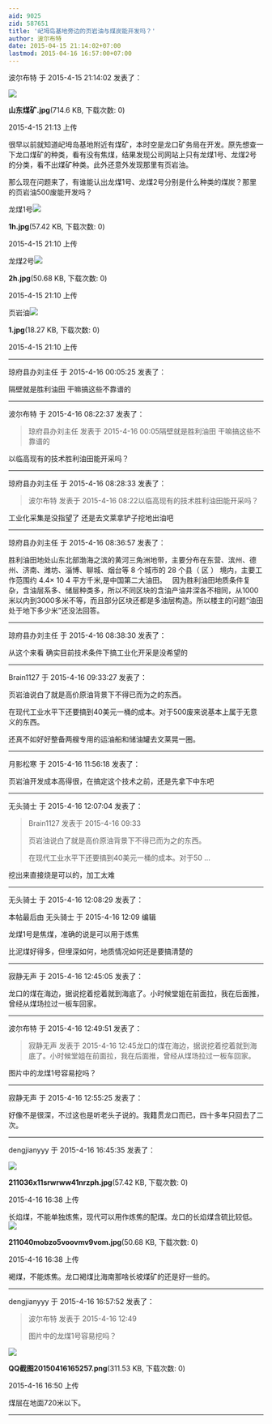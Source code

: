 ```yaml
---
aid: 9025
zid: 587651
title: '屺坶岛基地旁边的页岩油与煤炭能开发吗？'
author: 波尔布特
date: 2015-04-15 21:14:02+07:00
lastmod: 2015-04-16 16:57:00+07:00
---
```


波尔布特 于 2015-4-15 21:14:02 发表了：

![](https://mirrors.tuna.tsinghua.edu.cn/osdn/lgqm/72877/211307hh7zmx2oimsxwzoa.jpg)



**山东煤矿.jpg**(714.6 KB, 下载次数: 0)



2015-4-15 21:13 上传



很早以前就知道屺坶岛基地附近有煤矿，本时空是龙口矿务局在开发。原先想查一下龙口煤矿的种类，看有没有焦煤，结果发现公司网站上只有龙煤1号、龙煤2号的分类，看不出煤矿种类。此外还意外发现那里有页岩油。

那么现在问题来了，有谁能认出龙煤1号、龙煤2号分别是什么种类的煤炭？那里的页岩油500废能开发吗？

龙煤1号![](https://mirrors.tuna.tsinghua.edu.cn/osdn/lgqm/72877/211036x11srwrww41nrzph.jpg)



**1h.jpg**(57.42 KB, 下载次数: 0)



2015-4-15 21:10 上传



龙煤2号![](https://mirrors.tuna.tsinghua.edu.cn/osdn/lgqm/72877/211040mobzo5voovmv9vom.jpg)



**2h.jpg**(50.68 KB, 下载次数: 0)



2015-4-15 21:10 上传



页岩油![](https://mirrors.tuna.tsinghua.edu.cn/osdn/lgqm/72877/211033phvoivvihbgikb0p.jpg)



**1.jpg**(18.27 KB, 下载次数: 0)



2015-4-15 21:10 上传

---------

琼府县办刘主任 于 2015-4-16 00:05:25 发表了：

隔壁就是胜利油田 干嘛搞这些不靠谱的

---------

波尔布特 于 2015-4-16 08:22:37 发表了：

> 琼府县办刘主任 发表于 2015-4-16 00:05隔壁就是胜利油田 干嘛搞这些不靠谱的



以临高现有的技术胜利油田能开采吗？

---------

琼府县办刘主任 于 2015-4-16 08:28:33 发表了：

> 波尔布特 发表于 2015-4-16 08:22以临高现有的技术胜利油田能开采吗？



工业化采集是没指望了 还是去文莱拿铲子挖地出油吧

---------

琼府县办刘主任 于 2015-4-16 08:36:57 发表了：

胜利油田地处山东北部渤海之滨的黄河三角洲地带，主要分布在东营、滨州、德州、济南、潍坊、淄博、聊城、烟台等 8 个城市的 28 个县（ 区 ） 境内，主要工作范围约 4.4× 10 4 平方千米,是中国第二大油田。   因为胜利油田地质条件复杂，含油层系多、储层种类多，所以不同区块的含油产油井深各不相同，从1000米以内到3000多米不等，而且部分区块还都是多油层构造。所以楼主的问题“油田处于地下多少米”还没法回答。

---------

琼府县办刘主任 于 2015-4-16 08:38:30 发表了：

从这个来看 确实目前技术条件下搞工业化开采是没希望的

---------

Brain1127 于 2015-4-16 09:33:27 发表了：

页岩油说白了就是高价原油背景下不得已而为之的东西。

在现代工业水平下还要搞到40美元一桶的成本。对于500废来说基本上属于无意义的东西。

还真不如好好整备两艘专用的运油船和储油罐去文莱晃一圈。

---------

月影松寒 于 2015-4-16 11:56:18 发表了：

页岩油开发成本高得很，在搞定这个技术之前，还是先拿下中东吧

---------

无头骑士 于 2015-4-16 12:07:04 发表了：

> Brain1127 发表于 2015-4-16 09:33
> 
> 页岩油说白了就是高价原油背景下不得已而为之的东西。
> 
> 在现代工业水平下还要搞到40美元一桶的成本。对于50 ...



挖出来直接烧是可以的，加工太难

---------

无头骑士 于 2015-4-16 12:08:29 发表了：

本帖最后由 无头骑士 于 2015-4-16 12:09 编辑 

龙煤1号是焦煤，准确的说是可以用于炼焦

比泥煤好得多，但埋深如何，地质情况如何还是要搞清楚的

---------

寂静无声 于 2015-4-16 12:45:05 发表了：

龙口的煤在海边，据说挖着挖着就到海底了。小时候堂姐在前面拉，我在后面推，曾经从煤场拉过一板车回家。

---------

波尔布特 于 2015-4-16 12:49:51 发表了：

> 寂静无声 发表于 2015-4-16 12:45龙口的煤在海边，据说挖着挖着就到海底了。小时候堂姐在前面拉，我在后面推，曾经从煤场拉过一板车回家。



图片中的龙煤1号容易挖吗？

---------

寂静无声 于 2015-4-16 12:55:25 发表了：

好像不是很深，不过这也是听老头子说的。我籍贯龙口而已，四十多年只回去了二次。

---------

dengjianyyy 于 2015-4-16 16:45:35 发表了：

![](https://mirrors.tuna.tsinghua.edu.cn/osdn/lgqm/72877/163840yiiifnn3ziiebeqi.jpg)



**211036x11srwrww41nrzph.jpg**(57.42 KB, 下载次数: 0)



2015-4-16 16:38 上传



长焰煤，不能单独炼焦，现代可以用作炼焦的配煤。龙口的长焰煤含硫比较低。![](https://mirrors.tuna.tsinghua.edu.cn/osdn/lgqm/72877/163849u8xqvghrb0llc8cp.jpg)



**211040mobzo5voovmv9vom.jpg**(50.68 KB, 下载次数: 0)



2015-4-16 16:38 上传



褐煤，不能炼焦。龙口褐煤比海南那啥长坡煤矿的还是好一些的。

---------

dengjianyyy 于 2015-4-16 16:57:52 发表了：

> 波尔布特 发表于 2015-4-16 12:49
> 
> 图片中的龙煤1号容易挖吗？



![](https://mirrors.tuna.tsinghua.edu.cn/osdn/lgqm/72877/165012lt5ayymooj5e3mgz.png)



**QQ截图20150416165257.png**(311.53 KB, 下载次数: 0)



2015-4-16 16:50 上传



煤层在地面720米以下。

---------

